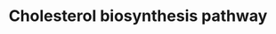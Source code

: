 ---
annotations:
- type: Pathway Ontology
  value: cholesterol biosynthetic pathway
authors:
- M.Lieberman
- MaintBot
- Pahles
- N.Mantei
- Thomas
- Samuel Sklar
- MartijnVanIersel
- Egonw
- AlexanderPico
- Bart Smeets
- AndtheWings
- Khanspers
- Fehrhart
- DeSl
- Eweitz
description: 'Cholesterol is a waxy steroid metabolite found in the cell membranes
  and transported in the blood plasma of all animals. It is an essential structural
  component of mammalian cell membranes, where it is required to establish proper
  membrane permeability and fluidity. In addition, cholesterol is an important component
  for the manufacture of bile acids, steroid hormones, and several fat-soluble vitamins.
  Cholesterol is the principal sterol synthesized by animals, but small quantities
  are synthesized in other eukaryotes, such as plants and fungi. It is almost completely
  absent among prokaryotes, which include bacteria.  Source: [[wikipedia:Cholesterol|Wikipedia]]  Proteins
  on this pathway have targeted assays available via the [https://assays.cancer.gov/available_assays?wp_id=WP197
  CPTAC Assay Portal]'
last-edited: 2021-12-08
organisms:
- Homo sapiens
redirect_from:
- /index.php/Pathway:WP197
- /instance/WP197
schema-jsonld:
- '@context': https://schema.org/
  '@id': https://wikipathways.github.io/pathways/WP197.html
  '@type': Dataset
  creator:
    '@type': Organization
    name: WikiPathways
  description: 'Cholesterol is a waxy steroid metabolite found in the cell membranes
    and transported in the blood plasma of all animals. It is an essential structural
    component of mammalian cell membranes, where it is required to establish proper
    membrane permeability and fluidity. In addition, cholesterol is an important component
    for the manufacture of bile acids, steroid hormones, and several fat-soluble vitamins.
    Cholesterol is the principal sterol synthesized by animals, but small quantities
    are synthesized in other eukaryotes, such as plants and fungi. It is almost completely
    absent among prokaryotes, which include bacteria.  Source: [[wikipedia:Cholesterol|Wikipedia]]  Proteins
    on this pathway have targeted assays available via the [https://assays.cancer.gov/available_assays?wp_id=WP197
    CPTAC Assay Portal]'
  keywords:
  - SC5DL
  - Fatty Acid Beta Oxidation
  - 7-Dehydrocholesterol
  - Dimethylallyl pyrophosphate
  - DHCR7
  - Mevalonic acid 5-pyrophosphate
  - Mevalonic acid-5P
  - Mevalonic acid
  - MVK
  - PMVK
  - Acetyl-CoA
  - Squalene
  - Cholesterol
  - SQLE
  - Lathosterol
  - SC4MOL
  - NSDHL
  - CYP51A1
  - Lanosterin
  - LSS
  - HMG-CoA
  - FDPS
  - (S)-2,3-Epoxysqualene
  - HMGCS1
  - FDFT1
  - isopentenyl pyrophosphate
  - IDI1
  - MVD
  - HMGCR
  - farnesyl pyrophosphate
  - Geranyl-PP
  license: CC0
  name: Cholesterol biosynthesis pathway
seo: CreativeWork
title: Cholesterol biosynthesis pathway
wpid: WP197
---